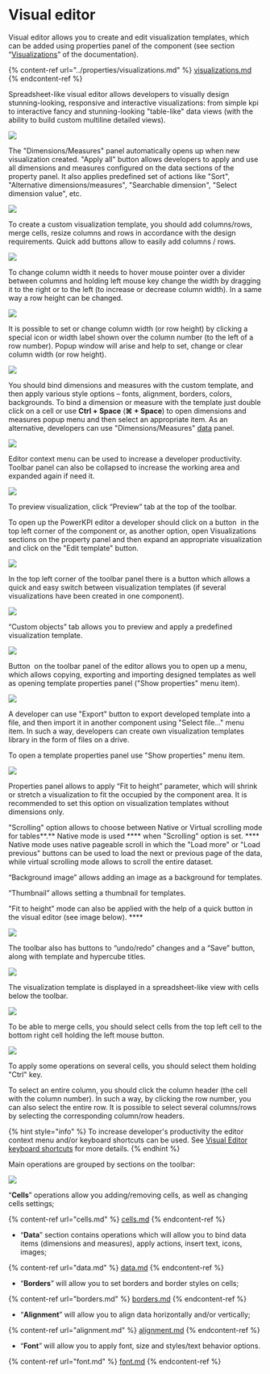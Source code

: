 # Visual editor

Visual editor allows you to create and edit visualization templates, which can be added using properties panel of the component (see section “[Visualizations](../properties/visualizations.md)” of the documentation).

{% content-ref url="../properties/visualizations.md" %}
[visualizations.md](../properties/visualizations.md)
{% endcontent-ref %}

Spreadsheet-like visual editor allows developers to visually design stunning-looking, responsive and interactive visualizations: from simple kpi to interactive fancy and stunning-looking "table-like" data views (with the ability to build custom multiline detailed views).

![](../.gitbook/assets/VisualEditor1.png)

The "Dimensions/Measures" panel automatically opens up when new visualization created. "Apply all" button allows developers to apply and use all dimensions and measures configured on the data sections of the property panel. It also applies predefined set of actions like "Sort", "Alternative dimensions/measures", "Searchable dimension", "Select dimension value", etc.

![](../.gitbook/assets/ProductivityEnhancements.gif)

To create a custom visualization template, you should add columns/rows, merge cells, resize columns and rows in accordance with the design requirements.  Quick add buttons allow to easily add columns / rows.

![](../.gitbook/assets/QuickAddCellsButtons.gif)

To change column width it needs to hover mouse pointer over a divider between columns and holding left mouse key change the width by dragging it to the right or to the left (to increase or decrease column width). In a same way a row height can be changed.

![](../.gitbook/assets/Resize.gif)

It is possible to set or change column width (or row height) by clicking a special icon or width label shown over the column number (to the left of a row number). Popup window will arise and help to set, change or clear column width (or row height).

![](../.gitbook/assets/Resize2.gif)

You should bind dimensions and measures with the custom template, and then apply various style options – fonts, alignment, borders, colors, backgrounds. To bind a dimension or measure with the template just double click on a cell or use **Ctrl + Space** (**⌘ + Space**)  to open dimensions and measures popup menu and then select an appropriate item. As an alternative, developers can use "Dimensions/Measures" [data](data.md) panel.

![](../.gitbook/assets/DimsMeasuresPopup.gif)

Editor context menu can be used to increase a developer productivity. Toolbar panel can also be collapsed to increase the working area and expanded again if need it.

![](../.gitbook/assets/ContextMenu.gif)

To preview visualization, click “Preview” tab at the top of the toolbar.&#x20;

To open up the PowerKPI editor a developer should click on a button <img src="../.gitbook/assets/image (152).png" alt="" data-size="original"> in the top left corner of the component or, as another option, open Visualizations sections on the property panel and then expand an appropriate  visualization and click on the "Edit template" button.

![](../.gitbook/assets/NewEditMode.gif)

In the top left corner of the toolbar panel there is a button which allows a quick and easy switch between visualization templates (if several visualizations have been created in one component).

![](<../.gitbook/assets/image (52).png>)

“Custom objects” tab allows you to preview and apply a predefined visualization template.

![](<../.gitbook/assets/image (41).png>)



Button <img src="../.gitbook/assets/MenuButton.png" alt="" data-size="original"> on the toolbar panel of the editor allows you to open up a menu, which allows copying, exporting and importing designed templates as well as opening template properties panel ("Show properties" menu item).&#x20;

![](../.gitbook/assets/TemplateMenu.png)

A developer can use "Export" button to export developed template into a file, and then import it in another component using "Select file..." menu item. In such a way, developers can create own visualization templates library in the form of files on a drive.

To open a template properties panel use "Show properties" menu item.

![](../.gitbook/assets/TemplateProps.png)

Properties panel allows to apply “Fit to height” parameter, which will shrink or stretch a visualization to fit the occupied by the component area. It is recommended to set this option on visualization templates without dimensions only.

"Scrolling" option allows to choose between Native or Virtual scrolling mode for tables**.** Native mode is used **** when "Scrolling" option is set. **** Native mode uses native pageable scroll in which the  "Load more" or "Load previous" buttons can be used to load the next or previous page of the data, while virtual scrolling mode allows to scroll the entire dataset.

“Background image” allows adding an image as a background for templates.&#x20;

“Thumbnail” allows setting a thumbnail for templates.

"Fit to height" mode can also be applied with the help of a quick button in the visual editor (see image below). ****&#x20;

![](../.gitbook/assets/FitHeight.gif)

The toolbar also has buttons to “undo/redo” changes and a “Save” button, along with template and hypercube titles.

![](<../.gitbook/assets/image (48).png>)

The visualization template is displayed in a spreadsheet-like view with cells below the toolbar.

![](<../.gitbook/assets/image (49).png>)

To be able to merge cells, you should select cells from the top left cell to the bottom right cell holding the left mouse button.

![](<../.gitbook/assets/image (50).png>)

To apply some operations on several cells, you should select them holding "Ctrl" key.

To select an entire column, you should click the column header (the cell with the column number). In such a way, by clicking the row number, you can also select the entire row. It is possible to select several columns/rows by selecting the corresponding column/row headers.

{% hint style="info" %}
To increase developer's productivity the editor context menu and/or keyboard shortcuts can be used. See [Visual Editor keyboard shortcuts](visual-editor-keyboard-shortcuts.md) for more details.
{% endhint %}

Main operations are grouped by sections on the toolbar:

![](../.gitbook/assets/VisualEditorToolbar.png)

“**Cells**” operations allow you adding/removing cells, as well as changing cells settings;

{% content-ref url="cells.md" %}
[cells.md](cells.md)
{% endcontent-ref %}

*  “**Data**” section contains operations which will allow you to bind data items (dimensions and measures), apply actions, insert text, icons, images;

{% content-ref url="data.md" %}
[data.md](data.md)
{% endcontent-ref %}

*  “**Borders**” will allow you to set borders and border styles on cells;

{% content-ref url="borders.md" %}
[borders.md](borders.md)
{% endcontent-ref %}

*  “**Alignment**” will allow you to align data horizontally and/or vertically;

{% content-ref url="alignment.md" %}
[alignment.md](alignment.md)
{% endcontent-ref %}

*  “**Font**” will allow you to apply font, size and styles/text behavior options.

{% content-ref url="font.md" %}
[font.md](font.md)
{% endcontent-ref %}
